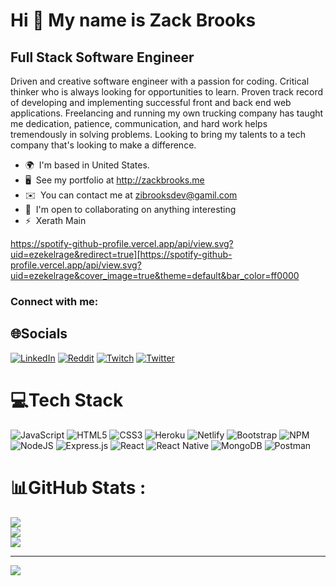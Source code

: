 Hi 👋 My name is Zack Brooks 
============================
Full Stack Software Engineer
----------------------------
Driven and creative software engineer with a passion for coding. Critical thinker who is always looking for opportunities to learn. Proven track record of developing and implementing successful front and back end web applications. Freelancing and running my own trucking company has taught me dedication, patience, communication, and hard work helps tremendously in solving problems. Looking to bring my talents to a tech company that's looking to make a difference.  
* 🌍  I'm based in United States. 
* 🖥️  See my portfolio at http://zackbrooks.me 
* ✉️  You can contact me at zibrooksdev@gamil.com 
* 🤝  I'm open to collaborating on anything interesting 
* ⚡  Xerath Main

https://spotify-github-profile.vercel.app/api/view.svg?uid=ezekelrage&redirect=true][https://spotify-github-profile.vercel.app/api/view.svg?uid=ezekelrage&cover_image=true&theme=default&bar_color=ff0000

<h3 align="left">Connect with me:</h3>

## 🌐Socials
[![LinkedIn](https://img.shields.io/badge/LinkedIn-%230077B5.svg?logo=linkedin&logoColor=white)](https://linkedin.com/in/zackbrooks) [![Reddit](https://img.shields.io/badge/Reddit-%23FF4500.svg?logo=Reddit&logoColor=white)](https://reddit.com/user/EzekelRAGE) [![Twitch](https://img.shields.io/badge/Twitch-%239146FF.svg?logo=Twitch&logoColor=white)](https://twitch.tv/EzekelRAGE) [![Twitter](https://img.shields.io/badge/Twitter-%231DA1F2.svg?logo=Twitter&logoColor=white)](https://twitter.com/EzekelRAGE) 

# 💻Tech Stack
![JavaScript](https://img.shields.io/badge/javascript-%23323330.svg?style=for-the-badge&logo=javascript&logoColor=%23F7DF1E) ![HTML5](https://img.shields.io/badge/html5-%23E34F26.svg?style=for-the-badge&logo=html5&logoColor=white) ![CSS3](https://img.shields.io/badge/css3-%231572B6.svg?style=for-the-badge&logo=css3&logoColor=white) ![Heroku](https://img.shields.io/badge/heroku-%23430098.svg?style=for-the-badge&logo=heroku&logoColor=white) ![Netlify](https://img.shields.io/badge/netlify-%23000000.svg?style=for-the-badge&logo=netlify&logoColor=#00C7B7) ![Bootstrap](https://img.shields.io/badge/bootstrap-%23563D7C.svg?style=for-the-badge&logo=bootstrap&logoColor=white) ![NPM](https://img.shields.io/badge/NPM-%23000000.svg?style=for-the-badge&logo=npm&logoColor=white) ![NodeJS](https://img.shields.io/badge/node.js-6DA55F?style=for-the-badge&logo=node.js&logoColor=white) ![Express.js](https://img.shields.io/badge/express.js-%23404d59.svg?style=for-the-badge&logo=express&logoColor=%2361DAFB) ![React](https://img.shields.io/badge/react-%2320232a.svg?style=for-the-badge&logo=react&logoColor=%2361DAFB) ![React Native](https://img.shields.io/badge/react_native-%2320232a.svg?style=for-the-badge&logo=react&logoColor=%2361DAFB) ![MongoDB](https://img.shields.io/badge/MongoDB-%234ea94b.svg?style=for-the-badge&logo=mongodb&logoColor=white) ![Postman](https://img.shields.io/badge/Postman-FF6C37?style=for-the-badge&logo=postman&logoColor=white)
# 📊GitHub Stats :
![](https://github-readme-stats.vercel.app/api?username=zackbrooks&theme=dark&hide_border=true&include_all_commits=false&count_private=true)<br/>
![](https://github-readme-streak-stats.herokuapp.com/?user=zackbrooks&theme=dark&hide_border=true)<br/>
![](https://github-readme-stats.vercel.app/api/top-langs/?username=zackbrooks&theme=dark&hide_border=true&include_all_commits=false&count_private=true&layout=compact)

---
[![](https://visitcount.itsvg.in/api?id=zackbrooks&icon=0&color=4)](https://visitcount.itsvg.in)




